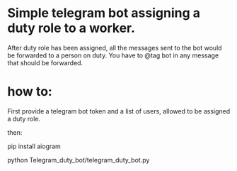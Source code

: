 # Simple telegram bot assigning a duty role to a worker. 
After duty role has been assigned, all the messages sent to the bot would be forwarded to a person on duty.
You have to @tag bot in any message that should be forwarded.

# how to:

First provide a telegram bot token and a list of users, allowed to be assigned a duty role.

then:

pip install aiogram

python Telegram_duty_bot/telegram_duty_bot.py

